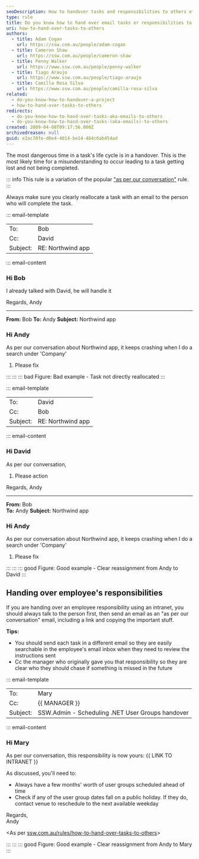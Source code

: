 ```yaml
---
seoDescription: How to handover tasks and responsibilities to others effectively, ensuring a smooth transition and minimizing misunderstandings.
type: rule
title: Do you know how to hand over email tasks or responsibilities to others?
uri: how-to-hand-over-tasks-to-others
authors:
  - title: Adam Cogan
    url: https://ssw.com.au/people/adam-cogan
  - title: Cameron Shaw
    url: https://ssw.com.au/people/cameron-shaw
  - title: Penny Walker
    url: https://www.ssw.com.au/people/penny-walker
  - title: Tiago Araujo
    url: https://www.ssw.com.au/people/tiago-araujo
  - title: Camilla Rosa Silva
    url: https://www.ssw.com.au/people/camilla-rosa-silva
related:
  - do-you-know-how-to-handover-a-project
  - how-to-hand-over-tasks-to-others
redirects:
  - do-you-know-how-to-hand-over-tasks-aka-emails-to-others
  - do-you-know-how-to-hand-over-tasks-(aka-emails)-to-others
created: 2009-04-08T09:17:56.000Z
archivedreason: null
guid: e2ac70fe-d0e4-4014-be14-464c6ab454ad
---
```


The most dangerous time in a task's life cycle is in a handover. This is the most likely time for a misunderstanding to occur leading to a task getting lost and not being completed.

<!--endintro-->

::: info
This rule is a variation of the popular ["as per our conversation"](/as-per-our-conversation-emails) rule.
:::

Always make sure you clearly reallocate a task with an email to the person who will complete the task.

::: email-template

| | |
| -------- | --- |
| To: | Bob |
| Cc: | David |
| Subject: | RE: Northwind app |
::: email-content

### Hi Bob

I already talked with David, he will handle it

Regards,
Andy

---

**From:** Bob
**To:** Andy
**Subject:** Northwind app

### Hi Andy

As per our conversation about Northwind app, it keeps crashing when I do a search under 'Company'

1. Please fix

:::
:::
::: bad
Figure: Bad example - Task not directly reallocated
:::

::: email-template

| | |
| -------- | --- |
| To: | David |
| Cc: | Bob |
| Subject: | RE: Northwind app |
::: email-content

### Hi David

As per our conversation,

1. Please action

Regards,
Andy

---

**From:** Bob  
**To:** Andy
**Subject:** Northwind app  

### Hi Andy

As per our conversation about Northwind app, it keeps crashing when I do a search under 'Company'

1. Please fix

:::
:::
::: good
Figure: Good example - Clear reassignment from Andy to David
:::

## Handing over employee's responsibilities

If you are handing over an employee responsibility using an intranet, you should always talk to the person first, then send an email as an "as per our conversation" email, including a link and copying the important stuff.

**Tips:**

* You should send each task in a different email so they are easily searchable in the employee's email inbox when they need to review the instructions sent
* Cc the manager who originally gave you that responsibility so they are clear who they should chase if something is missed in the future

::: email-template

| | |
| -------- | --- |
| To: | Mary |
| Cc: | {{ MANAGER }} |
| Subject: | SSW.Admin - Scheduling .NET User Groups handover |
::: email-content

### Hi Mary

As per our conversation, this responsibility is now yours: {{ LINK TO INTRANET }}

As discussed, you'll need to:

* Always have a few months' worth of user groups scheduled ahead of time
* Check if any of the user group dates fall on a public holiday. If they do, contact venue to reschedule to the next available weekday

Regards,  
Andy

\<As per [ssw.com.au/rules/how-to-hand-over-tasks-to-others](/how-to-hand-over-tasks-to-others)\>

:::
:::
::: good
Figure: Good example - Clear reassignment from Andy to Mary
:::
